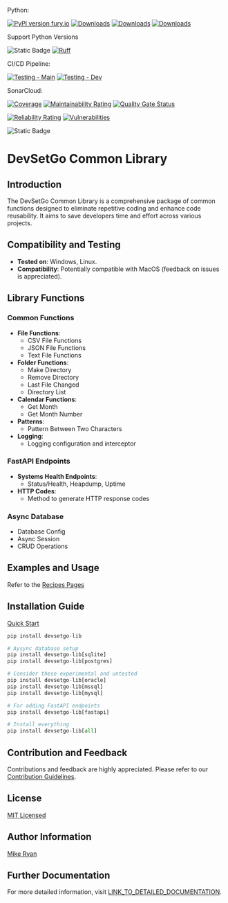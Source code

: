 Python:

[![PyPI version fury.io](https://badge.fury.io/py/devsetgo-lib.svg)](https://pypi.python.org/pypi/devsetgo-lib/)
[![Downloads](https://static.pepy.tech/badge/devsetgo-lib)](https://pepy.tech/project/devsetgo-lib)
[![Downloads](https://static.pepy.tech/badge/devsetgo-lib/month)](https://pepy.tech/project/devsetgo-lib)
[![Downloads](https://static.pepy.tech/badge/devsetgo-lib/week)](https://pepy.tech/project/devsetgo-lib)

Support Python Versions

![Static Badge](https://img.shields.io/badge/Python-3.12%20%7C%203.11%20%7C%203.10%20%7C%203.9-blue)
[![Ruff](https://img.shields.io/endpoint?url=https://raw.githubusercontent.com/astral-sh/ruff/main/assets/badge/v2.json)](https://github.com/astral-sh/ruff)


CI/CD Pipeline:

[![Testing - Main](https://github.com/devsetgo/devsetgo_lib/actions/workflows/testing.yml/badge.svg?branch=main)](https://github.com/devsetgo/devsetgo_lib/actions/workflows/testing.yml)
[![Testing - Dev](https://github.com/devsetgo/devsetgo_lib/actions/workflows/testing.yml/badge.svg?branch=dev)](https://github.com/devsetgo/devsetgo_lib/actions/workflows/testing.yml)

SonarCloud:

[![Coverage](https://sonarcloud.io/api/project_badges/measure?project=devsetgo_devsetgo_lib&metric=coverage)](https://sonarcloud.io/dashboard?id=devsetgo_devsetgo_lib)
[![Maintainability Rating](https://sonarcloud.io/api/project_badges/measure?project=devsetgo_devsetgo_lib&metric=sqale_rating)](https://sonarcloud.io/dashboard?id=devsetgo_devsetgo_lib)
[![Quality Gate Status](https://sonarcloud.io/api/project_badges/measure?project=devsetgo_devsetgo_lib&metric=alert_status)](https://sonarcloud.io/dashboard?id=devsetgo_devsetgo_lib)

[![Reliability Rating](https://sonarcloud.io/api/project_badges/measure?project=devsetgo_devsetgo_lib&metric=reliability_rating)](https://sonarcloud.io/dashboard?id=devsetgo_devsetgo_lib)
[![Vulnerabilities](https://sonarcloud.io/api/project_badges/measure?project=devsetgo_devsetgo_lib&metric=vulnerabilities)](https://sonarcloud.io/dashboard?id=devsetgo_devsetgo_lib)

![Static Badge](https://img.shields.io/badge/Documentation-v0.12.2-blue?link=https%3A%2F%2Fdevsetgo.github.io%2Fdevsetgo_lib)


# DevSetGo Common Library

## Introduction
The DevSetGo Common Library is a comprehensive package of common functions designed to eliminate repetitive coding and enhance code reusability. It aims to save developers time and effort across various projects.

## Compatibility and Testing
- **Tested on**: Windows, Linux.
- **Compatibility**: Potentially compatible with MacOS (feedback on issues is appreciated).

## Library Functions
### Common Functions
- **File Functions**:
  - CSV File Functions
  - JSON File Functions
  - Text File Functions
- **Folder Functions**:
  - Make Directory
  - Remove Directory
  - Last File Changed
  - Directory List
- **Calendar Functions**:
  - Get Month
  - Get Month Number
- **Patterns**:
  - Pattern Between Two Characters
- **Logging**:
  - Logging configuration and interceptor

### FastAPI Endpoints
- **Systems Health Endpoints**:
  - Status/Health, Heapdump, Uptime
- **HTTP Codes**:
  - Method to generate HTTP response codes

### Async Database
- Database Config
- Async Session
- CRUD Operations

## Examples and Usage
Refer to the [Recipes Pages](https://devsetgo.github.io/devsetgo_lib/recipes/fastapi/)

## Installation Guide
[Quick Start](https://devsetgo.github.io/devsetgo_lib/quickstart/)

```python
pip install devsetgo-lib

# Aysync database setup
pip install devsetgo-lib[sqlite]
pip install devsetgo-lib[postgres]

# Consider these experimental and untested
pip install devsetgo-lib[oracle]
pip install devsetgo-lib[mssql]
pip install devsetgo-lib[mysql]

# For adding FastAPI endpoints
pip install devsetgo-lib[fastapi]

# Install everything
pip install devsetgo-lib[all]
```


## Contribution and Feedback
Contributions and feedback are highly appreciated. Please refer to our [Contribution Guidelines](https://github.com/devsetgo/devsetgo_lib/blob/main/CONTRIBUTING.md).

## License
[MIT Licensed](https://github.com/devsetgo/devsetgo_lib/blob/main/LICENSE)

## Author Information
[Mike Ryan](https://github.com/devsetgo)

## Further Documentation
For more detailed information, visit [LINK_TO_DETAILED_DOCUMENTATION](https://devsetgo.github.io/devsetgo_lib/).
